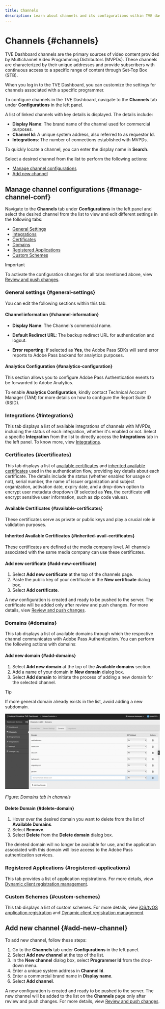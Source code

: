 ```yaml
---
title: Channels
description: Learn about channels and its configurations within TVE dashboard.
---
```


# Channels {#channels}

TVE Dashboard channels are the primary sources of video content provided by Multichannel Video Programming Distributors (MVPDs). These channels are characterized by their unique addresses and provide subscribers with continuous access to a specific range of content through Set-Top Box (STB). 

When you log in to the TVE Dashboard, you can customize the settings for channels associated with a specific programmer. 

To configure channels in the TVE Dashboard, navigate to the **Channels** tab under **Configurations** in the left panel. 

A list of linked channels with key details is displayed. The details include:

* **Display Name**: The brand name of the channel used for commercial purposes.
* **Channel Id**: A unique system address, also referred to as requestor Id.
* **Integrations**: The number of connections established with MVPDs.

To quickly locate a channel, you can enter the display name in **Search**.

Select a desired channel from the list to perform the following actions:

* [Manage channel configurations](#manage-channel-conf)
* [Add new channel](#add-new-channel)

## Manage channel configurations {#manage-channel-conf}

Navigate to the **Channels** tab under **Configurations** in the left panel and select the desired channel from the list to view and edit different settings in the following tabs:

* [General Settings](#general-settings)
* [Integrations](#integrations)
* [Certificates](#certificates)
* [Domains](#domains)
* [Registered Applications](#registered-applications)
* [Custom Schemes](#custom-schemes) 

>[!IMPORTANT]
>
> To activate the configuration changes for all tabs mentioned above, view [Review and push changes](/help/authentication/tve-dashboard-review-push-changes.md). 

### General settings {#general-settings}

You can edit the following sections within this tab:

#### Channel information {#channel-information}

* **Display Name**: The Channel's commercial name.

* **Default Redirect URL**: The backup redirect URL for authentication and logout.

* **Error reporting**: If selected as **Yes**, the Adobe Pass SDKs will send error reports to Adobe Pass backend for analytics purposes.

#### Analytics Configuration {#analytics-configuration}

This section allows you to configure Adobe Pass Authentication events to be forwarded to Adobe Analytics.

To enable **Analytics Configuration**, kindly contact Technical Account Manager (TAM) for more details on how to configure the Report Suite ID (RSID).

### Integrations {#integrations}

This tab displays a list of available integrations of channels with MVPDs, including the status of each integration, whether it's enabled or not. Select a specific **Integration** from the list to directly access the **Integrations** tab in the left panel. To know more, view [Integrations](/help/authentication/tve-dashboard-integrations.md).

### Certificates {#certificates}

This tab displays a list of [available certificates](#available-certificates) and [inherited available certificates](#inherited-avail-certificates) used in the authentication flow, providing key details about each certificate. The details include the status (whether enabled for usage or not), serial number, the name of issuer organization and subject organization, activation date, expiry date, and a drop-down option to encrypt user metadata dropdown (If selected as **Yes**, the certificate will encrypt sensitive user information, such as zip code values).

#### Available Certificates {#available-certificates}

These certificates serve as private or public keys and play a crucial role in validation purposes.

#### Inherited Available Certificates {#inherited-avail-certificates}

These certificates are defined at the media company level. All channels associated with the same media company can use these certificates.

#### Add new certificate {#add-new-certificate}

1. Select **Add new certificate** at the top of the channels page.
1. Paste the public key of your certificate in the **New certificate** dialog box.
1. Select **Add certificate**.

A new configuration is created and ready to be pushed to the server. The certificate will be added only after review and push changes. For more details, view [Review and push changes](/help/authentication/tve-dashboard-review-push-changes.md).

### Domains {#domains}

This tab displays a list of available domains through which the respective channel communicates with Adobe Pass Authentication. You can perform the following actions with domains:

#### Add new domain {#add-domains}

1. Select **Add new domain** at the top of the **Available domains** section.
1. Add a name of your domain in **New domain** dialog box. 
1. Select **Add domain** to initiate the process of adding a new domain for the selected channel.

>[!TIP]
>
> If more general domain already exists in the list, avoid adding a new subdomain.

![Add a new domain to a selected channel section](assets/add-domain-to-channel-sec.png)

*Figure: Domains tab in channels*

#### Delete Domain {#delete-domain}

1. Hover over the desired domain you want to delete from the list of **Available Domains**.
1. Select **Remove**.
1. Select **Delete** from the **Delete domain** dialog box.

The deleted domain will no longer be available for use, and the application associated with this domain will lose access to the Adobe Pass authentication services.

### Registered Applications {#registered-applications}

This tab provides a list of application registrations. For more details, view [Dynamic client registration management](/help/authentication/dynamic-client-registration-management.md).

### Custom Schemes {#custom-schemes}

This tab displays a list of custom schemes. For more details, view [iOS/tvOS application registration](/help/authentication/iostvos-application-registration.md) and [Dynamic client registration management](/help/authentication/dynamic-client-registration-management.md)

## Add new channel {#add-new-channel}

To add new channel, follow these steps:

1. Go to the **Channels** tab under **Configurations** in the left panel.
1. Select **Add new channel** at the top of the list.
1. In the **New channel** dialog box, select **Programmer Id** from the drop-down menu.
1. Enter a unique system address in **Channel Id**.
1. Enter a commercial brand name in **Display name**. 
1. Select **Add channel**.

A new configuration is created and ready to be pushed to the server. The new channel will be added to the list on the **Channels** page only after review and push changes. For more details, view [Review and push changes](/help/authentication/tve-dashboard-review-push-changes.md).
